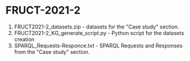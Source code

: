 # FRUCT-2021-2
1. FRUCT2021-2_datasets.zip - datasets for the "Case study" section.
2. FRUCT2021-2_KG_generate_script.py - Python script for the datasets creation
3. SPARQL_Requests-Responce.txt - SPARQL Requests and Responses from the "Case study" section.
